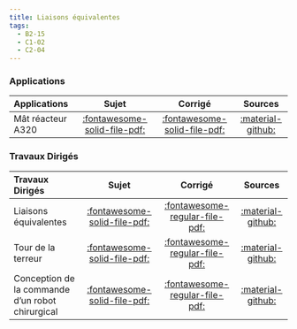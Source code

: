 ```yaml
---
title: Liaisons équivalentes 
tags:
  - B2-15
  - C1-02
  - C2-04
---
```


[comment]: <> (Généré automatiquement par ALL_PDF/make_markdown.py, creation_fichiers_activites)


### Applications 
 
| Applications | Sujet | Corrigé | Sources  | 
| :-------------- | :---: | :-----: | :------: | 
| Mât réacteur A320 | [:fontawesome-solid-file-pdf:](https://xpessoles-cpge.fr/pdf/Cy_06_01_Application_03_MatReacteur_Sujet.pdf) | [:fontawesome-solid-file-pdf:](https://xpessoles-cpge.fr/pdf/Cy_06_01_Application_03_MatReacteur_Corrige.pdf) | [:material-github:](https://github.com/xpessoles/PSI_Cy_06_ChaineSolides/tree/main/Chapitre_01_LiaisonsEquivalentes/Cy_06_01_Application_03_MatReacteur) | 

### Travaux Dirigés 
 
| Travaux Dirigés | Sujet | Corrigé | Sources  | 
| :-------------- | :---: | :-----: | :------: | 
| Liaisons équivalentes | [:fontawesome-solid-file-pdf:](https://xpessoles-cpge.fr/pdf/Cy_06_01_Application_01_Sujet.pdf) | [:fontawesome-regular-file-pdf:](https://xpessoles-cpge.fr/pdf/Cy_06_01_Application_01_Corrige.pdf) | [:material-github:](https://github.com/xpessoles/PSI_Cy_06_ChaineSolides/tree/main/Chapitre_01_LiaisonsEquivalentes/Cy_06_01_Application_01) | 
| Tour de la terreur | [:fontawesome-solid-file-pdf:](https://xpessoles-cpge.fr/pdf/Cy_06_01_Application_02_Terreur_Sujet.pdf) | [:fontawesome-regular-file-pdf:](https://xpessoles-cpge.fr/pdf/Cy_06_01_Application_02_Terreur_Corrige.pdf) | [:material-github:](https://github.com/xpessoles/PSI_Cy_06_ChaineSolides/tree/main/Chapitre_01_LiaisonsEquivalentes/Cy_06_01_Application_02_Terreur) | 
| Conception de la commande d’un robot chirurgical | [:fontawesome-solid-file-pdf:](https://xpessoles-cpge.fr/pdf/Cy_06_01_TD_01_RobotChirurgical_Sujet.pdf) | [:fontawesome-regular-file-pdf:](https://xpessoles-cpge.fr/pdf/Cy_06_01_TD_01_RobotChirurgical_Corrige.pdf) | [:material-github:](https://github.com/xpessoles/PSI_Cy_06_ChaineSolides/tree/main/Chapitre_01_LiaisonsEquivalentes/Cy_06_01_TD_01_RobotChirurgical) | 



